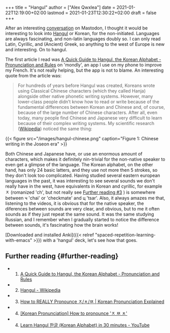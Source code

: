 +++
title = "Hangul"
author = ["Alex Qwxlea"]
date = 2021-01-22T12:19:00+02:00
lastmod = 2021-01-23T12:30:22+02:00
draft = false
+++

After an interesting [conversation](https://rage.love/@ljwrites/105592890222523701) on Mastodon, I thought it would be interesting to look into  [Hangul](https://en.wikipedia.org/wiki/Hangul#Letters) or Korean, for the non-initiated. Languages are always fascinating, and non-latin languages doubly so. I can only read Latin, Cyrillic, and (Ancient) Greek, so anything to the west of Europe is new and interesting. On to hangul.

The first article I read was [A Quick Guide to Hangul, the Korean Alphabet - Pronunciation and Rules](https://www.mondly.com/blog/2020/05/25/hangul-korean-alphabet-pronunciation/) on 'mondly', an app I use on my phone to improve my French. It's not really helping, but the app is not to blame. An interesting quote from the article was:

> For hundreds of years before Hangul was created, Koreans wrote using Classical Chinese characters (which they called Hanja) alongside other native phonetic writing systems. However, many lower-class people didn’t know how to read or write because of the fundamental differences between Korean and Chinese and, of course, because of the large number of Chinese characters. After all, even today, many people find Chinese and Japanese very difficult to learn because of their complex writing systems. My scientific research ([Wikipedia](https://en.wikipedia.org/wiki/My%5FSassy%5FGirl%5F(TV%5Fseries))) noticed the same thing:

{{< figure src="/images/hangul-chinese.png" caption="Figure 1: Chinese writing in the Joseon era" >}}

Both Chinese and Japanese have, or use an enormous amount of characters, which makes it definitely nin-trivial for the non-native speaker to even get a glimpse of the language. The Korean alphabet, on the other hand, has only 24 basic latters, and they use not more then 5 strokes, so they don't look too complicated. Having studied several eastern european languages in the past, it was interesting to see several sounds we don't really have in the west, have equivalents in Korean and cyrillic, for example ㅈ (romanized 'ch', but not really see [Further reading #3](#further-reading) ) is somewhere between ч 'chai' or 'checkmate' and ц 'tsar'. Also, it always amazes me that, listening to the videos, it is obvious that for the native speaker, the diferences between sounds are very clear, and obvious, but to me it often sounds as if they just repeat the same sound. It was the same studying Russian, and I remember when I gradually started to notice the difference between sounds, it's fascinating how the brain works!

[Downloaded and installed Anki]({{< relref "spaced-repetition-learning-with-emacs" >}}) with a 'hangul' deck, let's see how that goes.


## Further reading {#further-reading}

-   1. [A Quick Guide to Hangul, the Korean Alphabet - Pronunciation and Rules](https://www.mondly.com/blog/2020/05/25/hangul-korean-alphabet-pronunciation/)
-   2. [Hangul - Wikipedia](https://en.wikipedia.org/wiki/Hangul#Letters)
-   3. [How to REALLY Pronounce ㅈ/ㅊ/ㅉ | Korean Pronunciation Explained](https://www.youtube.com/watch?v=J%5FflBycq5rg)
-   4. [[Korean Pronunciation] How to pronounce 'ㅈ ㅉ ㅊ'](https://www.youtube.com/watch?v=h4AzYKfAe00)
-   4. [Learn Hangul 한글 (Korean Alphabet) in 30 minutes - YouTube](https://www.youtube.com/watch?v=85qJXvyFrIc)
